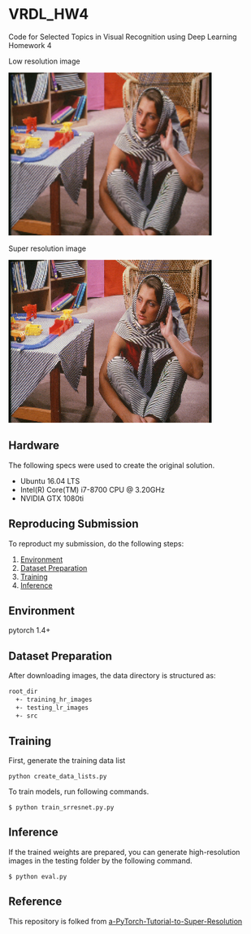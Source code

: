 # VRDL_HW4
Code for Selected Topics in Visual Recognition using Deep Learning Homework 4

Low resolution image

<img src="./imgs/00.png" alt="drawing" width="400"/>

Super resolution image

<img src="./imgs/00 (1).png" alt="drawing" width="400"/>

## Hardware
The following specs were used to create the original solution.
- Ubuntu 16.04 LTS
- Intel(R) Core(TM) i7-8700 CPU @ 3.20GHz
- NVIDIA GTX 1080ti

## Reproducing Submission
To reproduct my submission, do the following steps:
1. [Environment](#Environment)
2. [Dataset Preparation](#dataset-preparation)
3. [Training](#training)
4. [Inference](#inference)

## Environment
pytorch 1.4+


## Dataset Preparation
After downloading  images, the data directory is structured as:
```
root_dir
  +- training_hr_images
  +- testing_lr_images
  +- src
```

## Training
First, generate the training data list
```
python create_data_lists.py
```
To train models, run following commands.
```
$ python train_srresnet.py.py
```

## Inference
If the trained weights are prepared, you can generate high-resolution images in the testing folder by the following command.
```
$ python eval.py
```

## Reference
This repository is folked from [a-PyTorch-Tutorial-to-Super-Resolution](https://github.com/sgrvinod/a-PyTorch-Tutorial-to-Super-Resolution)




